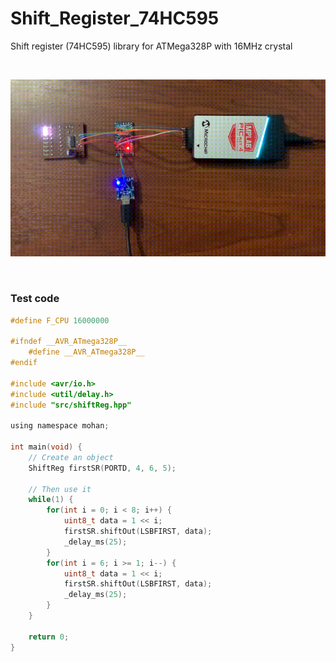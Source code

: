 # Shift_Register_74HC595
Shift register (74HC595) library for ATMega328P with 16MHz crystal

&nbsp;

![image_1](https://github.com/micro9997/Shift_Register_74HC595/blob/master/images/image_1.gif)

&nbsp;

### Test code

```c
#define F_CPU 16000000

#ifndef __AVR_ATmega328P__
    #define __AVR_ATmega328P__
#endif

#include <avr/io.h>
#include <util/delay.h>
#include "src/shiftReg.hpp"

using namespace mohan;

int main(void) {
    // Create an object
    ShiftReg firstSR(PORTD, 4, 6, 5);

    // Then use it
    while(1) {
        for(int i = 0; i < 8; i++) {
            uint8_t data = 1 << i;
            firstSR.shiftOut(LSBFIRST, data);
            _delay_ms(25);
        }
        for(int i = 6; i >= 1; i--) {
            uint8_t data = 1 << i;
            firstSR.shiftOut(LSBFIRST, data);
            _delay_ms(25);
        }
    }
    
    return 0;
}
```

&nbsp;
